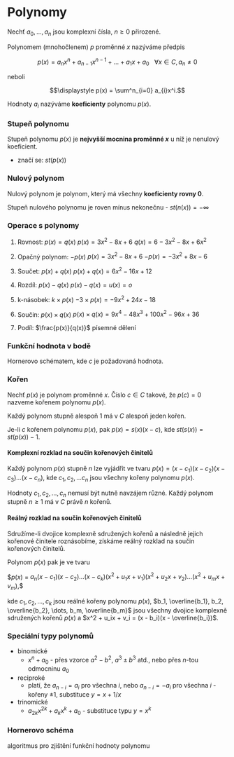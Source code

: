 # Polynomy

Nechť $a_0, \dots , a_n$ jsou komplexní čísla, $n \geq  0$ přirozené.

Polynomem (mnohočlenem) $p$ proměnné $x$ nazýváme předpis

$$p(x) = a_nx^n + a_{n-1}x^{n-1} + . . . + a_{1}x + a_0 \ \ \ \forall x \in C, a_{n} \neq 0$$

neboli

$$\displaystyle p(x) = \sum^n_{i=0} a_{i}x^i.$$

Hodnoty $a_i$ nazýváme **koeficienty** polynomu $p(x)$.

### Stupeň polynomu

Stupeň polynomu $p(x)$ je **nejvyšší mocnina proměnné $x$** u níž je nenulový koeficient.
- značí se: $st(p(x))$

### Nulový polynom

Nulový polynom je polynom, který má všechny **koeficienty rovny 0**.

Stupeň nulového polynomu je roven mínus nekonečnu - $st(n(x)) = -\infty$


### Operace s polynomy

1) Rovnost: $p(x) = q(x)$
	$p(x) = 3x^2 - 8x + 6$
	$q(x) = 6 - 3x^2 - 8x + 6x^2$

2) Opačný polynom: $-p(x)$
	$p(x) = 3x^2 - 8x + 6$
	$-p(x) = -3x^2 + 8x - 6$

3) Součet: $p(x) + q(x)$
	$p(x) + q(x) = 6x^2 - 16x + 12$

4) Rozdíl: $p(x) - q(x)$
	$p(x) - q(x) = u(x) = o$

5) k-násobek: $k \times p(x)$
	$-3 \times p(x) = -9x^2 + 24x - 18$

6) Součin: $p(x) \times q(x)$
   $p(x) \times q(x) = 9x^4 - 48x^3 + 100x^2 - 96x + 36$

7) Podíl: $\frac{p(x)}{q(x)}$
   písemné dělení

### Funkční hodnota v bodě

Hornerovo schématem, kde $c$ je požadovaná hodnota.

### Kořen

Nechť $p(x)$ je polynom proměnné $x$. Číslo $c \in C$ takové, že $p(c) = 0$ nazveme kořenem polynomu $p(x)$.

Každý polynom stupně alespoň 1 má v $C$ alespoň jeden kořen.

Je-li $c$ kořenem polynomu $p(x)$, pak $p(x) = s(x) (x - c)$, kde  $st(s(x)) = st(p(x)) - 1$.

#### Komplexní rozklad na součin kořenových činitelů

Každý polynom $p(x)$ stupně $n$ lze vyjádřit ve tvaru $p(x) = (x - c_1)(x - c_2)(x - c_3) \dots (x - c_n)$, kde $c_1, c_2, \dots c_n$ jsou všechny kořeny polynomu $p(x)$.

Hodnoty $c_1, c_2, \dots, c_n$ nemusí být nutně navzájem různé. Každý polynom stupně $n \ge 1$ má v $C$ právě $n$ kořenů.

#### Reálný rozklad na součin kořenových činitelů

Sdružíme-li dvojice komplexně sdružených kořenů a následně jejich kořenové činitele roznásobíme, získáme reálný rozklad na součin kořenových činitelů.

Polynom $p(x)$ pak je ve tvaru

$$p(x)$ = $a_n(x-c_1)(x-c_2) \dots (x-c_k)(x^2+u_1x+v_1)(x^2+u_2x+v_2) \dots (x^2+u_mx+v_m),$$

kde $c_1, c_2, \dots, c_k$ jsou reálné kořeny polynomu $p(x)$, $b_1, \overline{b_1}, b_2, \overline{b_2}, \dots, b_m, \overline{b_m}$  jsou všechny dvojice komplexně sdružených kořenů $p(x)$ a $x^2 + u_ix + v_i = (x - b_i)(x - \overline{b_i})$.

### Speciální typy polynomů  
- binomické
	- $x^n + a_0$ - přes vzorce $a^2 - b^2$, $a^3 ± b^3$ atd., nebo přes $n$-tou odmocninu $a_0$
- reciproké
	- platí, že $a_{n-i} = a_i$ pro všechna $i$, nebo $a_{n-i} = -a_i$ pro všechna $i$ - kořeny ±1, substituce $y = x + 1/x$  
- trinomické
	- $a_{2k}x^{2k} + a_{k}x^k + a_{0}$ - substituce typu $y = x^k$

### Hornerovo schéma

algoritmus pro zjištění funkční hodnoty polynomu